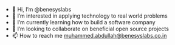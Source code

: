 - 👋 Hi, I’m @benesyslabs
- 👀 I’m interested in applying technology to real world problems
- 🌱 I’m currently learning how to build a software company
- 💞️ I’m looking to collaborate on beneficial open source projects
- 📫 How to reach me muhammed.abdullah@benesyslabs.co.in

<!---
benesyslabs/benesyslabs is a ✨ special ✨ repository because its `README.md` (this file) appears on your GitHub profile.
You can click the Preview link to take a look at your changes.
--->
